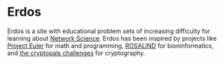 # Erdos

Erdos is a site with educational problem sets of increasing difficulty for
learning about
[Network Science](https://en.wikipedia.org/wiki/Network_science). Erdos has
been inspired by projects like [Project Euler](https://projecteuler.net/)
for math and programming, [ROSALIND](http://rosalind.info/about/) for
bioninformatics, and [the cryptopals challenges](https://cryptopals.com/)
for cryptography.
